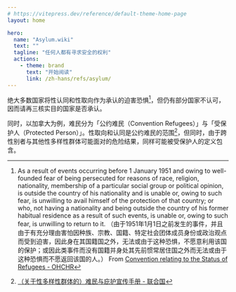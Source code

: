 ```yaml
---
# https://vitepress.dev/reference/default-theme-home-page
layout: home

hero:
  name: "Asylum.wiki"
  text: ""
  tagline: "任何人都有寻求安全的权利"
  actions:
    - theme: brand
      text: "开始阅读"
      link: /zh-hans/refs/asylum/
---
```


绝大多数国家将性认同和性取向作为承认的迫害恐惧[^1]，但仍有部分国家不认可，因而请再三核实目的国家是否承认。

同时，以加拿大为例，难民分为「公约难民（Convention Refugees）」与「受保护人（Protected Person）」。性取向和认同是公约难民的范围[^2]，但同时，由于跨性别者与其他性多样性群体可能面对的危险结果，同样可能被受保护人的定义包含。

[^1]: As a result of events occurring before 1 January 1951 and owing to well-founded fear of being persecuted for reasons of race, religion, nationality, membership of a particular social group or political opinion, is outside the country of his nationality and is unable or, owing to such fear, is unwilling to avail himself of the protection of that country; or who, not having a nationality and being outside the country of his former habitual residence as a result of such events, is unable or, owing to such fear, is unwilling to return to it. （由于1951年1月1日之前发生的事件，并且由于有充分理由害怕因种族、宗教、国籍、特定社会团体成员身份或政治观点而受到迫害，因此身在其国籍国之外，无法或由于这种恐惧，不愿意利用该国的保护；或因此类事件而没有国籍并身处其先前惯常居住国之外而无法或由于这种恐惧而不愿返回该国的人。） From [Convention relating to the Status of Refugees - OHCHR](https://www.ohchr.org/en/instruments-mechanisms/instruments/convention-relating-status-refugees)
[^2]: [（关于性多样性群体的）难民与庇护宣传手册 - 联合国](https://www.ohchr.org/sites/default/files/Documents/Issues/Discrimination/LGBT/FactSheets/UNFEFactSheet_Refuge_Asylum_CH.pdf)
